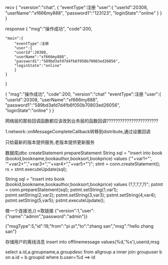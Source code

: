 
recv
{
    "vsersion":"chat",
    {
        "eventType":注册
        "user":{
        "userId":20308,
        "userName":"xf666my888",
        "password1":"123123",
        "loginState":"online"
    }
    }
}

response
{
    "msg":"操作成功",
    "code":200,
    
    "main":{
        "eventType":注册
        "user":{
        "userId":20308,
        "userName":"xf666my888",
        "password1":"589bd3afd7d4fb6f050b70803ed26056",
        "loginState":"online"
        }   
    }
}




{
    "msg":"操作成功",
    "code":200,
    "version":"chat"
    "eventType":注册
    "user":{
        "userId":20308,
        "userName":"xf666my888",
        "password1":"589bd3afd7d4fb6f050b70803ed26056",
        "loginState":"online"
    }
}

网络层的那些回调函数都应该改到业务层的函数回调???????????????????????



1.network::onMessageCompleteCallback转移到distribute,通过设置回调



只给最新的版本提供服务,老版本提供更新服务

数据库jdbc  createStatement  prepareStatement
String sql = "insert into book (bookid,bookname,bookauthor,booksort,bookprice) values ('"+var1+"',
                                '"+var2+"',"+var3+",'"+var4+","+var5+"')";
stmt = conn.createStatement();
rs = stmt.executeUpdate(sql);




String sql = "insert into book (bookid,bookname,bookauthor,booksort,bookprice) values (?,?,?,?,?)";
pstmt = conn.prepareStatement(sql);
pstmt.setString(1,var1);
pstmt.setString(2,var2);
pstmt.setString(3,var3);
pstmt.setString(4,var4);
pstmt.setString(5,var5);
pstmt.executeUpdate();

做一个连接池,()->取链接
{"version":1,"user":{"name":"admin","password":"admin"}}


{"msgType":5,"id":19,"from":"pi pi","to":"zhang san","msg":"hello zhang san"}

存储用户的离线消息
insert into offlinemessage values(%d,'%s'),userid,msg

select a.id,a.groupname,a.groupdesc from allgroup a inner join groupuser b on a.id = b.groupid where b.user=%d ==>  id    